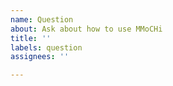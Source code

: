 ```yaml
---
name: Question
about: Ask about how to use MMoCHi
title: ''
labels: question
assignees: ''

---
```



